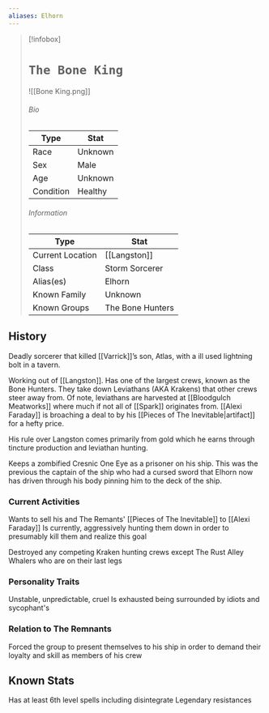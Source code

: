 ```yaml
---
aliases: Elhorn
---
```


> [!infobox]
> # `The Bone King` 
>![[Bone King.png]]
> ###### Bio
> Type |  Stat |
> ---|---|
> Race | Unknown | 
> Sex | Male | 
> Age | Unknown |
> Condition | Healthy |
> ######  Information
> Type |  Stat |
> ---|---|
> Current Location | [[Langston]]|
> Class | Storm Sorcerer|
> Alias(es) | Elhorn |
> Known Family | Unknown |
> Known Groups | The Bone Hunters |
 

## History
Deadly sorcerer that killed [[Varrick]]’s son, Atlas, with a ill used lightning bolt in a tavern.

Working out of [[Langston]]. Has one of the largest crews, known as the Bone Hunters. They take down Leviathans (AKA Krakens) that other crews steer away from. Of note, leviathans are harvested at [[Bloodgulch Meatworks]] where much if not all of [[Spark]] originates from.  [[Alexi Faraday]] is broaching a deal to by his [[Pieces of The Inevitable|artifact]] for a hefty price.

His rule over Langston comes primarily from gold which he earns through tincture production and leviathan hunting.

Keeps a zombified Cresnic One Eye as a prisoner on his ship. This was the previous the captain of the ship who had a cursed sword that Elhorn now has driven through his body pinning him to the deck of the ship.

### Current Activities
Wants to sell his and The Remants' [[Pieces of The Inevitable]] to [[Alexi Faraday]]
Is currently, aggressively hunting them down in order to presumably kill them and realize this goal

Destroyed any competing Kraken hunting crews except The Rust Alley Whalers who are on their last legs

### Personality Traits
Unstable, unpredictable, cruel
Is exhausted being surrounded by idiots and sycophant's 

### Relation to The Remnants 
Forced the group to present themselves to his ship in order to demand their loyalty and skill as members of his crew

## Known Stats
Has at least 6th level spells including disintegrate
Legendary resistances

